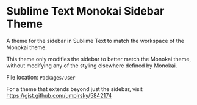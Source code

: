 # Sublime Text Monokai Sidebar Theme

A theme for the sidebar in Sublime Text to match the workspace of the Monokai theme.

This theme only modifies the sidebar to better match the Monokai theme, without modifying any of the styling elsewhere defined by Monokai.

File location: `Packages/User`

For a theme that extends beyond just the sidebar, visit https://gist.github.com/umpirsky/5842174